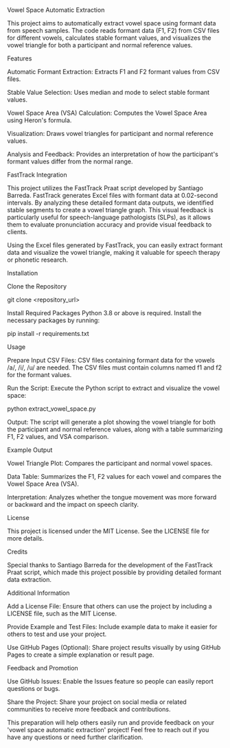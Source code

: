 Vowel Space Automatic Extraction

This project aims to automatically extract vowel space using formant data from speech samples. The code reads formant data (F1, F2) from CSV files for different vowels, calculates stable formant values, and visualizes the vowel triangle for both a participant and normal reference values.

Features

Automatic Formant Extraction: Extracts F1 and F2 formant values from CSV files.

Stable Value Selection: Uses median and mode to select stable formant values.

Vowel Space Area (VSA) Calculation: Computes the Vowel Space Area using Heron's formula.

Visualization: Draws vowel triangles for participant and normal reference values.

Analysis and Feedback: Provides an interpretation of how the participant's formant values differ from the normal range.

FastTrack Integration

This project utilizes the FastTrack Praat script developed by Santiago Barreda. FastTrack generates Excel files with formant data at 0.02-second intervals. By analyzing these detailed formant data outputs, we identified stable segments to create a vowel triangle graph. This visual feedback is particularly useful for speech-language pathologists (SLPs), as it allows them to evaluate pronunciation accuracy and provide visual feedback to clients.

Using the Excel files generated by FastTrack, you can easily extract formant data and visualize the vowel triangle, making it valuable for speech therapy or phonetic research.

Installation

Clone the Repository

git clone <repository_url>

Install Required Packages
Python 3.8 or above is required. Install the necessary packages by running:

pip install -r requirements.txt

Usage

Prepare Input CSV Files: CSV files containing formant data for the vowels /a/, /i/, /u/ are needed. The CSV files must contain columns named f1 and f2 for the formant values.

Run the Script: Execute the Python script to extract and visualize the vowel space:

python extract_vowel_space.py

Output: The script will generate a plot showing the vowel triangle for both the participant and normal reference values, along with a table summarizing F1, F2 values, and VSA comparison.

Example Output

Vowel Triangle Plot: Compares the participant and normal vowel spaces.

Data Table: Summarizes the F1, F2 values for each vowel and compares the Vowel Space Area (VSA).

Interpretation: Analyzes whether the tongue movement was more forward or backward and the impact on speech clarity.

License

This project is licensed under the MIT License. See the LICENSE file for more details.

Credits

Special thanks to Santiago Barreda for the development of the FastTrack Praat script, which made this project possible by providing detailed formant data extraction.

Additional Information

Add a License File: Ensure that others can use the project by including a LICENSE file, such as the MIT License.

Provide Example and Test Files: Include example data to make it easier for others to test and use your project.

Use GitHub Pages (Optional): Share project results visually by using GitHub Pages to create a simple explanation or result page.

Feedback and Promotion

Use GitHub Issues: Enable the Issues feature so people can easily report questions or bugs.

Share the Project: Share your project on social media or related communities to receive more feedback and contributions.

This preparation will help others easily run and provide feedback on your 'vowel space automatic extraction' project! Feel free to reach out if you have any questions or need further clarification.

